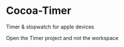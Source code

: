 # Cocoa-Timer
Timer &amp; stopwatch for apple devices

Open the Timer project and not the workspace
